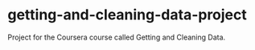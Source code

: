 # getting-and-cleaning-data-project
Project for the Coursera course called Getting and Cleaning Data.
